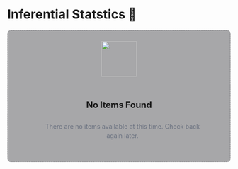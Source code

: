 # Inferential Statstics 📃 

<div style="display: flex; flex-direction: column; align-items: center; text-align: center; background-color: rgba(39, 39, 43, 0.4); border: 1px dashed rgba(76, 76, 82, 0.4); border-radius: 8px; padding: 24px; box-sizing: border-box;">
  <div style="margin-bottom: 24px; font-size: 32px; color: #6b7280;">
    <img src="https://github.com/user-attachments/assets/6fc75189-7775-40b3-8de2-b824e0e093f9" alt="" style="width: 80px; height: 80px;" />
  </div>
  <h3 style="font-weight: bold; font-size: 1.25rem; margin-bottom: 12px; letter-spacing: -0.015em;">No Items Found</h3>
  <p style="font-size: 0.875rem; color: #6b7280; margin-bottom: 24px; margin-left: 16px; max-width: 24rem; line-height: 1.5;">
    There are no items available at this time. Check back again later.
  </p>
</div>
